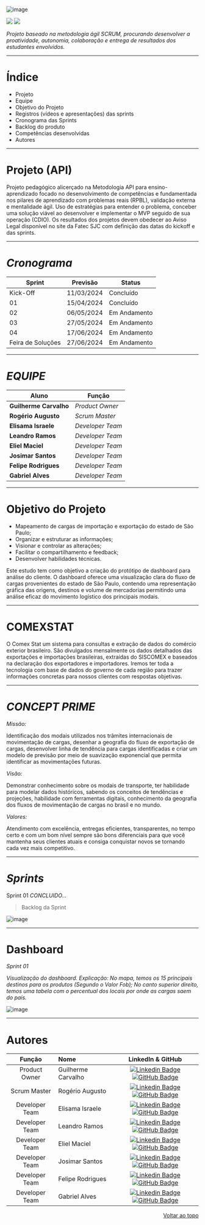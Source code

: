 ![image](https://github.com/Guilhermecarvalhoribeiro/CONCEPTPRIME/assets/141978882/af707345-334d-4601-9602-ecfc367c4ac6)

 
 <a href="http://fatecsjc-prd.azurewebsites.net/"><img src="https://img.shields.io/badge/INSTITUIÇÃO%3A-FATEC SÃO JOSÉ DOS CAMPOS-beige"/></a>
 <a href="https://conceptprimefatec.atlassian.net/jira/software/projects/CPTPRIME/boards/1/backlog/"><img src="https://img.shields.io/badge/LINK:-JIRA SOFTWARE-blue"/></a>

_Projeto baseado na metodologia ágil SCRUM, procurando desenvolver a proatividade, autonomia, colaboração e entrega de resultados dos estudantes envolvidos._

------------------------------------------------------------------------------------------------------------------------------------------
# Índice
* Projeto
* Equipe
* Objetivo do Projeto
* Registros (vídeos e apresentações) das sprints
* Cronograma das Sprints
* Backlog do produto
* Competências desenvolvidas
* Autores
------------------------------------------------------------------------------------------------------------------------------------------
# Projeto (API) 

Projeto pedagógico alicerçado na Metodologia API para ensino-aprendizado focado no desenvolvimento de competências e fundamentada nos pilares de aprendizado com problemas reais (RPBL), validação externa e mentalidade ágil. 
Uso de estratégias para entender o problema, conceber uma solução viável ao desenvolver e implementar o MVP seguido de sua operação (CDIO).
Os resultados dos projetos devem obedecer ao Aviso Legal disponível no site da Fatec SJC com definição das datas do kickoff e das sprints.

------------------------------------------------------------------------------------------------------------------------------------------
# *Cronograma*


Sprint | Previsão | Status|
|------|--------|------
|Kick-Off | 11/03/2024 | Concluído | 
|01| 15/04/2024| Concluído | 
|02| 06/05/2024 | Em Andamento |
|03| 27/05/2024 | Em Andamento | 
|04| 17/06/2024 | Em Andamento | 
|Feira de Soluções|27/06/2024 |Em Andamento|

------------------------------------------------------------------------------------------------------------------------------------------
 # *EQUIPE*

Aluno            	 	| Função |   
|-------------------|---------|                 
|__Guilherme Carvalho__  | *Product Owner*  
|__Rogério Augusto__| *Scrum Master* 
|__Elisama Israele__  | *Developer Team*  
|__Leandro Ramos__  | *Developer Team* 
|__Eliel Maciel__| *Developer Team*
|__Josimar Santos__| *Developer Team*
|__Felipe Rodrigues__| *Developer Team*
|__Gabriel Alves__| *Developer Team* 


------------------------------------------------------------------------------------------------------------------------------------------
# Objetivo do Projeto
* Mapeamento de cargas de importação e exportação do estado de São Paulo;
* Organizar e estruturar as informações;
* Visionar e controlar as alterações;
* Facilitar o compartilhamento e feedback;
* Desenvolver habilidades técnicas.

Este estudo tem como objetivo a criação do protótipo de dashboard para análise do cliente. O dashboard oferece uma visualização clara do fluxo de cargas provenientes do estado de São Paulo, contendo uma representação gráfica das origens, destinos e volume de mercadorias permitindo uma análise eficaz do movimento logístico dos principais modais.

------------------------------------------------------------------------------------------------------------------------------------------
# COMEXSTAT
O Comex Stat um sistema para consultas e extração de
dados do comércio exterior brasileiro. São divulgados
mensalmente os dados detalhados das exportações e
importações brasileiras, extraídas do SISCOMEX e
baseados na declaração dos exportadores e
importadores. Iremos ter toda a tecnologia com base de
dados do governo de cada região para trazer
informações concretas para nossos clientes com
respostas objetivas.

------------------------------------------------------------------------------------------------------------------------------------------
# *CONCEPT PRIME*

_Missão:_

Identificação dos modais utilizados nos trâmites internacionais de movimentação de cargas, desenhar a geografia do fluxo de exportação de cargas, desenvolver linha de tendência para cargas identificadas e criar um modelo de previsão por meio de suavização exponencial que permita identificar as movimentações futuras. 

_Visão:_  

Demonstrar conhecimento sobre os modais de transporte, ter habilidade para modelar dados históricos, sabendo os conceitos de tendências e projeções, habilidade com ferramentas digitais, conhecimento da geografia dos fluxos de movimentação de cargas no brasil e no mundo. 

_Valores:_  

Atendimento com excelência, entregas eficientes, transparentes, no tempo certo e com um bom nível sempre são bons diferenciais para que você mantenha seus clientes atuais e consiga conquistar novos se tornando cada vez mais competitivo. 

------------------------------------------------------------------------------------------------------------------------------------------

# *Sprints*

Sprint 01
_CONCLUIDO..._

>Backlog da Sprint

![image](https://github.com/Guilhermecarvalhoribeiro/CONCEPTPRIME/assets/141978882/9ec4e674-c8d9-43c2-9131-86fe57dade9c)

------------------------------------------------------------------------------------------------------------------------------------------
# Dashboard 
_Sprint 01_

_Visualização do dashboard. Explicação: No mapa, temos os 15 principais destinos para os produtos (Segundo o Valor Fob); No canto superior direito, temos uma tabela com o percentual dos locais por onde as cargas saem do país._

![image](https://github.com/Guilhermecarvalhoribeiro/CONCEPTPRIME/assets/141978882/baf092a7-b8f5-4d47-8259-662db01bbb66)


------------------------------------------------------------------------------------------------------------------------------------------
# Autores
|    Função     | Nome                                  |  LinkedIn & GitHub |
| :-----------: | :------------------------------------ | :-------------------------------------------------------------------------------------------------------------------------------------------------------------------------------------------------------------------------------------------------------------------------------------------------------------------------: |
| Product Owner |   Guilherme Carvalho       |     [![Linkedin Badge](https://img.shields.io/badge/Linkedin-blue?style=flat-square&logo=Linkedin&logoColor=white)](https://www.linkedin.com/in/guilherme-c-ribeiro-914245222 ) [![GitHub Badge](https://img.shields.io/badge/GitHub-111217?style=flat-square&logo=github&logoColor=white)](https://github.com/Guilhermecarvalhoribeiro )              |
| Scrum Master  | Rogério Augusto |      [![Linkedin Badge](https://img.shields.io/badge/Linkedin-blue?style=flat-square&logo=Linkedin&logoColor=white)](https://www.linkedin.com/in/rog%C3%A9rio-augusto-85b115199/) [![GitHub Badge](https://img.shields.io/badge/GitHub-111217?style=flat-square&logo=github&logoColor=white)](https://github.com/rogeriopereira01)     |
|  Developer Team  | Elisama Israele             |         [![Linkedin Badge](https://img.shields.io/badge/Linkedin-blue?style=flat-square&logo=Linkedin&logoColor=white)](https://www.linkedin.com/in/elisama-silva-a11a3b277?utm_source=share&utm_campaign=share_via&utm_content=profile&utm_medium=android_app) [![GitHub Badge](https://img.shields.io/badge/GitHub-111217?style=flat-square&logo=github&logoColor=white)](https://github.com/ElisamaIsraele)      |
|  Developer Team | Leandro Ramos    |           [![Linkedin Badge](https://img.shields.io/badge/Linkedin-blue?style=flat-square&logo=Linkedin&logoColor=white)](https://www.linkedin.com/in/leandro-ramos-193040277/) [![GitHub Badge](https://img.shields.io/badge/GitHub-111217?style=flat-square&logo=github&logoColor=white)](https://github.com)          |
| Developer Team | Eliel Maciel|      [![Linkedin Badge](https://img.shields.io/badge/Linkedin-blue?style=flat-square&logo=Linkedin&logoColor=white)](https://www.linkedin.com/in/elielmaciel2022?utm_source=share&utm_campaign=share_via&utm_content=profile&utm_medium=android_app) [![GitHub Badge](https://img.shields.io/badge/GitHub-111217?style=flat-square&logo=github&logoColor=white)](https://github.com/ElielMaciel/Template)     |
| Developer Team | Josimar Santos|      [![Linkedin Badge](https://img.shields.io/badge/Linkedin-blue?style=flat-square&logo=Linkedin&logoColor=white)](https://www.linkedin.com/in/josimar-santos-2b4329288?utm_source=share&utm_campaign=share_via&utm_content=profile&utm_medium=android_app) [![GitHub Badge](https://img.shields.io/badge/GitHub-111217?style=flat-square&logo=github&logoColor=white)](https://github.com)     |
| Developer Team | Felipe Rodrigues|      [![Linkedin Badge](https://img.shields.io/badge/Linkedin-blue?style=flat-square&logo=Linkedin&logoColor=white)](https://www.linkedin.com/in/felipe-rodrigues-silva-234249169?utm_source=share&utm_campaign=share_via&utm_content=profile&utm_medium=android_app) [![GitHub Badge](https://img.shields.io/badge/GitHub-111217?style=flat-square&logo=github&logoColor=white)](https://github.com/Feliperodrigues17)     |
| Developer Team | Gabriel Alves|      [![Linkedin Badge](https://img.shields.io/badge/Linkedin-blue?style=flat-square&logo=Linkedin&logoColor=white)](https://www.linkedin.com) [![GitHub Badge](https://img.shields.io/badge/GitHub-111217?style=flat-square&logo=github&logoColor=white)](https://github.com)     |




<p align="right"> <a href="#top">Voltar ao topo</a> </p>
